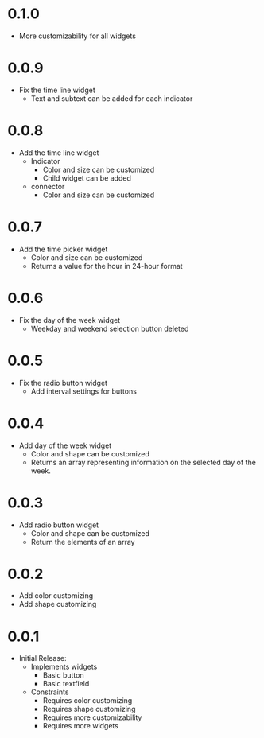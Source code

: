 # 0.1.0

- More customizability for all widgets

# 0.0.9

- Fix the time line widget
  - Text and subtext can be added for each indicator

# 0.0.8

- Add the time line widget
  - Indicator
    - Color and size can be customized
    - Child widget can be added
  - connector
    - Color and size can be customized

# 0.0.7

- Add the time picker widget
  - Color and size can be customized
  - Returns a value for the hour in 24-hour format

# 0.0.6

- Fix the day of the week widget
  - Weekday and weekend selection button deleted

# 0.0.5

- Fix the radio button widget
  - Add interval settings for buttons

# 0.0.4

- Add day of the week widget
  - Color and shape can be customized
  - Returns an array representing information on the selected day of the week.

# 0.0.3

- Add radio button widget
  - Color and shape can be customized
  - Return the elements of an array

# 0.0.2

- Add color customizing
- Add shape customizing

# 0.0.1

- Initial Release:
  - Implements widgets
    - Basic button
    - Basic textfield
  - Constraints
    - Requires color customizing
    - Requires shape customizing
    - Requires more customizability
    - Requires more widgets